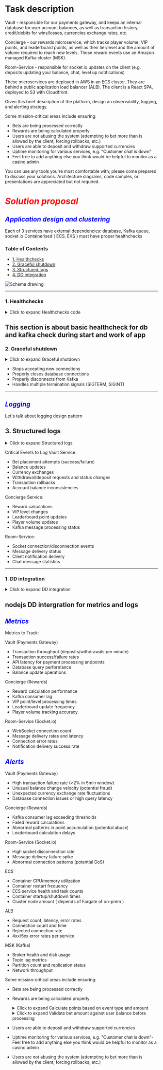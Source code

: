 # Task description
Vault - responsible for our payments gateway, and keeps an internal database for user account balances, as well as transaction history, credit/debits for wins/losses, currencies exchange rates, etc.

Concierge - our rewards microservice, which tracks player volume, VIP points, and leaderboard points, as well as their tier/level and the amount of volume required to reach new levels. These reward events use an Amazon managed Kafka cluster (MSK).

Room-Service - responsible for socket.io updates on the client (e.g. deposits updating your balance, chat, level up notifications)

These microservices are deployed in AWS in an ECS cluster. They are behind a public application load balancer (ALB). The client is a React SPA, deployed to S3 with Cloudfront.

Given this brief description of the platform, design an observability, logging, and alerting strategy.

Some mission-critical areas include ensuring:
- Bets are being processed correctly
- Rewards are being calculated properly
- Users are not abusing the system (attempting to bet more than is allowed by the client, forcing rollbacks, etc.)
- Users are able to deposit and withdraw supported currencies
- Uptime monitoring for various services, e.g. "Customer chat is down"
- Feel free to add anything else you think would be helpful to monitor as a casino admin

You can use any tools you're most comfortable with; please come prepared to discuss your solutions. Architecture diagrams, code samples, or presentations are appreciated but not required.

# <span style="color: red;">*Solution proposal*</span>


## <span style="color: blue;">*Application design and clustering*</span>

Each of 3 services have external dependencies: database, Kafka queue, socket.io Containerised ( ECS, EKS ) must have proper healthchecks

### Table of Contents
- [1. Healthchecks](#1-Healthchecks)
- [2. Graceful shutdown](#2-Graceful-shutdown)
- [3. Structured logs](#3-Structured-logs)
- [4. DD integration](#4-DD-integration)


![Schema drawing](pics/casino-monitoring-architecture.svg)

---

### 1. Healthchecks
<details>
<summary>Click to expand Healthchecks code</summary>

```javascript
# Code example

livenessProbe:
httpGet:
  path: /liveness
  port: 3000
initialDelaySeconds: 30
periodSeconds: 10
readinessProbe:
httpGet:
  path: /health
  port: 3000
initialDelaySeconds: 30
periodSeconds: 30
----------------------------------------  
const express = require('express');
const { Kafka } = require('kafkajs');
const mongoose = require('mongoose'); // Example for MongoDB
// const { Client } = require('pg'); // Uncomment for PostgreSQL

const app = express();
const PORT = process.env.PORT || 3000;

// Database settings - replace with your own
const DB_URI = process.env.DB_URI || 'mongodb://localhost:27017/myapp';

// Kafka settings - replace with your own
const KAFKA_BROKERS = (process.env.KAFKA_BROKERS || 'localhost:9092').split(',');
const KAFKA_CLIENT_ID = process.env.KAFKA_CLIENT_ID || 'health-check-client';

// Connect to database (MongoDB example)
mongoose.connect(DB_URI);
const db = mongoose.connection;

// Initialize Kafka client
const kafka = new Kafka({
clientId: KAFKA_CLIENT_ID,
brokers: KAFKA_BROKERS,
});
const producer = kafka.producer();

// Check database health
async function checkDatabaseHealth() {
try {
  // For MongoDB
  if (db.readyState === 1) {
    return { status: 'ok', message: 'Database connection is healthy' };
  } else {
    return { status: 'error', message: 'Database connection is not established' };
  }
  
  /* For PostgreSQL uncomment:
  const client = new Client();
  await client.connect();
  await client.query('SELECT 1');
  await client.end();
  return { status: 'ok', message: 'Database connection is healthy' };
  */
} catch (error) {
  return { 
    status: 'error', 
    message: `Database connection failed: ${error.message}` 
  };
}
}

// Check Kafka health
async function checkKafkaHealth() {
try {
  // Check connection by attempting to connect to the broker
  await producer.connect();
  await producer.disconnect();
  return { status: 'ok', message: 'Kafka connection is healthy' };
} catch (error) {
  return { 
    status: 'error', 
    message: `Kafka connection failed: ${error.message}` 
  };
}
}

// Endpoint for healthcheck
app.get('/health', async (req, res) => {
const results = {
  service: 'ok',
  timestamp: new Date().toISOString(),
  checks: {}
};

// Check database
results.checks.database = await checkDatabaseHealth();

// Check Kafka
results.checks.kafka = await checkKafkaHealth();

// Determine overall status
const hasErrors = Object.values(results.checks).some(check => check.status === 'error');

if (hasErrors) {
  results.service = 'error';
  res.status(500);
} else {
  res.status(200);
}

res.json(results);
});

// Simpler liveness probe endpoint
app.get('/liveness', (req, res) => {
res.status(200).send('OK');
});

// Start the server
app.listen(PORT, () => {
console.log(`Health check service listening on port ${PORT}`);
});

// Proper handling of termination signals
process.on('SIGTERM', () => {
console.log('SIGTERM signal received: closing HTTP server');
// Close connections before terminating
mongoose.disconnect();
producer.disconnect();
process.exit(0);
});
```

</details>

This section is about basic healthcheck for db and kafka check during start and work of app 
---

### 2. Graceful shutdown


<details>
<summary>Click to expand Graceful shutdown</summary>

```javascript
# Code example

livenessProbe:
httpGet:
  path: /liveness
  port: 3000
initialDelaySeconds: 30
periodSeconds: 10
readinessProbe:
httpGet:
  path: /health
  port: 3000
initialDelaySeconds: 30
periodSeconds: 30
----------------------------------------  
const express = require('express');
const { Kafka } = require('kafkajs');
const mongoose = require('mongoose'); // Example for MongoDB
// const { Client } = require('pg'); // Uncomment for PostgreSQL

const app = express();
const PORT = process.env.PORT || 3000;

// Database settings - replace with your own
const DB_URI = process.env.DB_URI || 'mongodb://localhost:27017/myapp';

// Kafka settings - replace with your own
const KAFKA_BROKERS = (process.env.KAFKA_BROKERS || 'localhost:9092').split(',');
const KAFKA_CLIENT_ID = process.env.KAFKA_CLIENT_ID || 'health-check-client';

// Connect to database (MongoDB example)
mongoose.connect(DB_URI);
const db = mongoose.connection;

// Initialize Kafka client
const kafka = new Kafka({
clientId: KAFKA_CLIENT_ID,
brokers: KAFKA_BROKERS,
});
const producer = kafka.producer();

// Check database health
async function checkDatabaseHealth() {
try {
  // For MongoDB
  if (db.readyState === 1) {
    return { status: 'ok', message: 'Database connection is healthy' };
  } else {
    return { status: 'error', message: 'Database connection is not established' };
  }
  
  /* For PostgreSQL uncomment:
  const client = new Client();
  await client.connect();
  await client.query('SELECT 1');
  await client.end();
  return { status: 'ok', message: 'Database connection is healthy' };
  */
} catch (error) {
  return { 
    status: 'error', 
    message: `Database connection failed: ${error.message}` 
  };
}
}

// Check Kafka health
async function checkKafkaHealth() {
try {
  // Check connection by attempting to connect to the broker
  await producer.connect();
  await producer.disconnect();
  return { status: 'ok', message: 'Kafka connection is healthy' };
} catch (error) {
  return { 
    status: 'error', 
    message: `Kafka connection failed: ${error.message}` 
  };
}
}

// Endpoint for healthcheck
app.get('/health', async (req, res) => {
const results = {
  service: 'ok',
  timestamp: new Date().toISOString(),
  checks: {}
};

// Check database
results.checks.database = await checkDatabaseHealth();

// Check Kafka
results.checks.kafka = await checkKafkaHealth();

// Determine overall status
const hasErrors = Object.values(results.checks).some(check => check.status === 'error');

if (hasErrors) {
  results.service = 'error';
  res.status(500);
} else {
  res.status(200);
}

res.json(results);
});

// Simpler liveness probe endpoint
app.get('/liveness', (req, res) => {
res.status(200).send('OK');
});

// Start the server
app.listen(PORT, () => {
console.log(`Health check service listening on port ${PORT}`);
});

// Proper handling of termination signals
process.on('SIGTERM', () => {
console.log('SIGTERM signal received: closing HTTP server');
// Close connections before terminating
mongoose.disconnect();
producer.disconnect();
process.exit(0);
});
```

</details>

- Stops accepting new connections
- Properly closes database connections
- Properly disconnects from Kafka
- Handles multiple termination signals (SIGTERM, SIGINT)
---

## <span style="color: blue;">*Logging*</span>

Let's talk about logging design pattern

## 3. Structured logs
<details>
<summary>Click to expand Structured logs</summary>

```javascript
# Code example

{
  "timestamp": "2025-03-20T08:12:34.567Z",
  "service": "vault",
  "level": "info",
  "trace_id": "abc123def456",
  "user_id": "user-789",
  "session_id": "sess-xyz",
  "request_id": "req-456",
  "message": "Processing bet request",
  "details": {
    "bet_amount": 50.00,
    "game_id": "blackjack-01",
    "currency": "USD"
  }
}
```

</details>

Critical Events to Log
Vault Service:

- Bet placement attempts (success/failure)
- Balance updates
- Currency exchanges
- Withdrawal/deposit requests and status changes
- Transaction rollbacks
- Account balance inconsistencies

Concierge Service:

- Reward calculations
- VIP level changes
- Leaderboard point updates
- Player volume updates
- Kafka message processing status

Room-Service:

- Socket connection/disconnection events
- Message delivery status
- Client notification delivery
- Chat message statistics
---


### 1. DD integration
<details>
<summary>Click to expand DD integration</summary>

```javascript
# Code example

// health.js - Health check module with Datadog integration
const express = require('express');
const router = express.Router();
const mongoose = require('mongoose');
const { Kafka } = require('kafkajs');
const { logger, tracer } = require('./datadog');

// Environment variables
const KAFKA_BROKERS = process.env.KAFKA_BROKERS ? process.env.KAFKA_BROKERS.split(',') : [];
const KAFKA_CLIENT_ID = process.env.KAFKA_CLIENT_ID || 'casino-service';
const KAFKA_HEALTH_TOPIC = process.env.KAFKA_HEALTH_TOPIC || 'healthcheck';
const DB_HEALTH_CHECK_TIMEOUT_MS = parseInt(process.env.DB_HEALTH_CHECK_TIMEOUT_MS || '2000', 10);
const KAFKA_HEALTH_CHECK_TIMEOUT_MS = parseInt(process.env.KAFKA_HEALTH_CHECK_TIMEOUT_MS || '5000', 10);

// Cache health check results
let dbHealthCache = { status: 'unknown', lastChecked: 0 };
let kafkaHealthCache = { status: 'unknown', lastChecked: 0 };
const CACHE_TTL_MS = 10000; // 10 seconds

/**
 * Database health check with Datadog tracing
 */
const checkDatabaseHealth = async () => {
  // Use cache if recent
  const now = Date.now();
  if (now - dbHealthCache.lastChecked < CACHE_TTL_MS) {
    return dbHealthCache.status === 'healthy';
  }

  let isHealthy = false;
  
  // Create a span for the database health check
  const span = tracer.startSpan('health.check.database');
  
  try {
    // Check MongoDB connection state
    if (mongoose.connection.readyState !== 1) {
      throw new Error('Database not connected');
    }

    span.setTag('db.connection_state', mongoose.connection.readyState);
    
    // Perform a simple query with timeout
    const startTime = Date.now();
    await Promise.race([
      mongoose.connection.db.admin().ping(),
      new Promise((_, reject) => 
        setTimeout(() => reject(new Error('Database ping timeout')), DB_HEALTH_CHECK_TIMEOUT_MS)
      )
    ]);
    
    const pingTime = Date.now() - startTime;
    span.setTag('db.ping_time_ms', pingTime);
    
    if (tracer.dogstatsd) {
      tracer.dogstatsd.histogram('casino.db.ping_time', pingTime);
      tracer.dogstatsd.increment('casino.health.db_check.success', 1);
    }
    
    isHealthy = true;
    logger.debug('Database health check passed', { pingTime });
  } catch (error) {
    span.setTag('error', true);
    span.setTag('error.message', error.message);
    span.setTag('error.type', error.name);
    
    if (tracer.dogstatsd) {
      tracer.dogstatsd.increment('casino.health.db_check.failure', 1, {
        error_type: error.name,
      });
    }
    
    logger.error('Database health check failed', { error: error.message });
    isHealthy = false;
  } finally {
    span.finish();
  }

  // Update cache
  dbHealthCache = {
    status: isHealthy ? 'healthy' : 'unhealthy',
    lastChecked: now
  };
  
  return isHealthy;
};

/**
 * Kafka health check with Datadog tracing
 */
const checkKafkaHealth = async () => {
  // Use cache if recent
  const now = Date.now();
  if (now - kafkaHealthCache.lastChecked < CACHE_TTL_MS) {
    return kafkaHealthCache.status === 'healthy';
  }

  let isHealthy = false;
  
  // Skip check if Kafka is not configured
  if (!KAFKA_BROKERS.length) {
    logger.warn('Kafka brokers not configured, skipping health check');
    return false;
  }

  // Create a span for the Kafka health check
  const span = tracer.startSpan('health.check.kafka');
  span.setTag('kafka.brokers', KAFKA_BROKERS.join(','));
  
  try {
    // Initialize Kafka client
    const kafka = new Kafka({
      clientId: KAFKA_CLIENT_ID,
      brokers: KAFKA_BROKERS,
    });

    // Create an admin client
    const admin = kafka.admin();
    
    // Connect with timeout
    const startTime = Date.now();
    await Promise.race([
      admin.connect(),
      new Promise((_, reject) => 
        setTimeout(() => reject(new Error('Kafka connection timeout')), KAFKA_HEALTH_CHECK_TIMEOUT_MS)
      )
    ]);

    // List topics to verify connection
    const topics = await admin.listTopics();
    span.setTag('kafka.topics_count', topics.length);
    
    // Disconnect after check
    await admin.disconnect();
    
    const connectTime = Date.now() - startTime;
    span.setTag('kafka.connect_time_ms', connectTime);
    
    if (tracer.dogstatsd) {
      tracer.dogstatsd.histogram('casino.kafka.connect_time', connectTime);
      tracer.dogstatsd.increment('casino.health.kafka_check.success', 1);
    }
    
    isHealthy = true;
    logger.debug('Kafka health check passed', { connectTime, topicsCount: topics.length });
  } catch (error) {
    span.setTag('error', true);
    span.setTag('error.message', error.message);
    span.setTag('error.type', error.name);
    
    if (tracer.dogstatsd) {
      tracer.dogstatsd.increment('casino.health.kafka_check.failure', 1, {
        error_type: error.name,
      });
    }
    
    logger.error('Kafka health check failed', { error: error.message });
    isHealthy = false;
  } finally {
    span.finish();
  }

  // Update cache
  kafkaHealthCache = {
    status: isHealthy ? 'healthy' : 'unhealthy',
    lastChecked: now
  };
  
  return isHealthy;
};

/**
 * Liveness endpoint - basic check if service is running
 */
router.get('/liveness', (req, res) => {
  const span = tracer.startSpan('health.liveness');
  try {
    if (tracer.dogstatsd) {
      tracer.dogstatsd.increment('casino.health.liveness.check', 1);
    }
    
    res.status(200).json({
      status: 'alive',
      timestamp: new Date().toISOString()
    });
  } finally {
    span.finish();
  }
});

/**
 * Readiness endpoint - checks if service can handle traffic
 */
router.get('/readiness', async (req, res) => {
  const span = tracer.startSpan('health.readiness');
  
  try {
    const dbHealth = await checkDatabaseHealth();
    const kafkaHealth = await checkKafkaHealth();
    
    // Service is ready if required dependencies are available
    const isReady = dbHealth; // DB is required, Kafka might be optional
    
    span.setTag('health.database', dbHealth);
    span.setTag('health.kafka', kafkaHealth);
    span.setTag('health.ready', isReady);
    
    const status = {
      status: isReady ? 'ready' : 'not_ready',
      timestamp: new Date().toISOString(),
      checks: {
        database: dbHealth ? 'healthy' : 'unhealthy',
        kafka: kafkaHealth ? 'healthy' : 'unhealthy'
      }
    };
    
    // Send service check to Datadog
    if (tracer.dogstatsd) {
      tracer.dogstatsd.serviceCheck(
        'casino.service.ready',
        isReady ? 0 : 2, // 0=OK, 1=WARNING, 2=CRITICAL
        {
          message: isReady ? 'Service is ready' : 'Service is not ready',
          tags: [`env:${process.env.NODE_ENV}`]
        }
      );
    }
    
    // Log status on failure
    if (!isReady) {
      logger.warn('Service not ready', status);
    }
    
    res.status(isReady ? 200 : 503).json(status);
  } catch (error) {
    span.setTag('error', true);
    span.setTag('error.message', error.message);
    
    logger.error('Readiness check failed', { error: error.message });
    
    res.status(500).json({
      status: 'error',
      message: 'Readiness check failed',
      timestamp: new Date().toISOString()
    });
  } finally {
    span.finish();
  }
});

/**
 * Detailed health check endpoint for internal monitoring
 */
router.get('/health', async (req, res) => {
  const span = tracer.startSpan('health.detailed');
  
  try {
    const dbHealth = await checkDatabaseHealth();
    const kafkaHealth = await checkKafkaHealth();
    
    // Service version from environment
    const version = process.env.SERVICE_VERSION || 'unknown';
    
    // Calculate overall health
    const isHealthy = dbHealth; // DB is critical
    
    span.setTag('health.database', dbHealth);
    span.setTag('health.kafka', kafkaHealth);
    span.setTag('health.overall', isHealthy);
    span.setTag('service.version', version);
    
    const memory = process.memoryUsage();
    span.setTag('memory.rss_mb', Math.round(memory.rss / 1024 / 1024));
    span.setTag('memory.heap_used_mb', Math.round(memory.heapUsed / 1024 / 1024));
    
    const healthStatus = {
      status: isHealthy ? 'healthy' : 'unhealthy',
      version,
      uptime: process.uptime(),
      timestamp: new Date().toISOString(),
      env: process.env.NODE_ENV,
      dependencies: {
        database: {
          status: dbHealth ? 'healthy' : 'unhealthy',
          connectionState: mongoose.connection.readyState,
          host: process.env.MONGODB_HOST || 'unknown',
        },
        kafka: {
          status: kafkaHealth ? 'healthy' : 'unhealthy',
          brokers: KAFKA_BROKERS.length ? KAFKA_BROKERS.join(',') : 'not_configured',
          clientId: KAFKA_CLIENT_ID
        }
      },
      memory: {
        rss: memory.rss,
        heapTotal: memory.heapTotal,
        heapUsed: memory.heapUsed
      }
    };
    
    // Send metrics to Datadog
    if (tracer.dogstatsd) {
      tracer.dogstatsd.gauge('casino.memory.rss', memory.rss);
      tracer.dogstatsd.gauge('casino.memory.heap_total', memory.heapTotal);
      tracer.dogstatsd.gauge('casino.memory.heap_used', memory.heapUsed);
      tracer.dogstatsd.gauge('casino.uptime', process.uptime());
    }
    
    logger.debug('Health check executed', { 
      healthy: isHealthy,
      dbHealthy: dbHealth,
      kafkaHealthy: kafkaHealth
    });
    
    res.status(isHealthy ? 200 : 503).json(healthStatus);
  } catch (error) {
    span.setTag('error', true);
    span.setTag('error.message', error.message);
    
    logger.error('Health check failed', { error: error.message });
    
    res.status(500).json({
      status: 'error',
      message: 'Health check failed',
      timestamp: new Date().toISOString()
    });
  } finally {
    span.finish();
  }
});

module.exports = router;
```

</details>

nodejs DD intergration  for metrics and logs 
---


## <span style="color: blue;">*Metrics*</span>



Metrics to Track:

Vault (Payments Gateway)
- Transaction throughput (deposits/withdrawals per minute)
- Transaction success/failure rates
- API latency for payment processing endpoints
- Database query performance
- Balance update operations

Concierge (Rewards)
- Reward calculation performance
- Kafka consumer lag
- VIP point/level processing times
- Leaderboard update frequency
- Player volume tracking accuracy

Room-Service (Socket.io)
- WebSocket connection count
- Message delivery rates and latency
- Connection error rates
- Notification delivery success rate


## <span style="color: blue;">*Alerts*</span>


Vault (Payments Gateway)
- High transaction failure rate (>2% in 5min window)
- Unusual balance change velocity (potential fraud)
- Unexpected currency exchange rate fluctuations
- Database connection issues or high query latency

Concierge (Rewards)
- Kafka consumer lag exceeding thresholds
- Failed reward calculations
- Abnormal patterns in point accumulation (potential abuse)
- Leaderboard calculation delays

Room-Service (Socket.io)
- High socket disconnection rate
- Message delivery failure spike
- Abnormal connection patterns (potential DoS)

ECS
- Container CPU/memory utilization
- Container restart frequency
- ECS service health and task counts
- Container startup/shutdown times
- Cluster node amount ( depends of Fargate of on-prem )

ALB
- Request count, latency, error rates
- Connection count and time
- Rejected connection rate
- 4xx/5xx error rates per service

MSK (Kafka)
- Broker health and disk usage
- Topic lag metrics
- Partition count and replication status
- Network throughput

Some mission-critical areas include ensuring:

- Bets are being processed correctly
- Rewards are being calculated properly

  <details>
    <summary>Click to expand Calculate points based on event type and amount</summary>

    ```javascript

    // Calculate points based on event type and amount
      const expectedPoints = this.calculateExpectedPoints(event);
      
      // Process the actual reward
      const result = await this.processReward(event);
      
      // Calculate processing time
      const hrtime = process.hrtime(startTime);
      const processingTimeMs = hrtime[0] * 1000 + hrtime[1] / 1000000;
      
      // Validate points calculation matches expected
      if (Math.abs(result.pointsAwarded - expectedPoints) > 0.01) {
        logger.warn('Rewards calculation discrepancy', {
          correlationId,
          userId: event.userId,
          expectedPoints,
          actualPoints: result.pointsAwarded,
          difference: result.pointsAwarded - expectedPoints,
          event: event,
          action: 'reward.discrepancy'
        });
        
        dogstatsd.increment('rewards.discrepancies', 1, [`user:${event.userId}`]);
      }
      
      // Check if user leveled up
      if (result.newLevel && result.newLevel > result.previousLevel) {
        logger.info('User level up', {
          correlationId,
          userId: event.userId,
          previousLevel: result.previousLevel,
          newLevel: result.newLevel,
          totalPoints: result.totalPoints,
          action: 'reward.levelup'
        });
        
        dogstatsd.increment('rewards.levelups', 1, [`user:${event.userId}`, `new_level:${result.newLevel}`]);
      }
    ```
  </details>

  <details>
  <summary>Click to expand Validate bet amount against user balance before processing</summary>

  ```javascript
    const userBalance = getUserBalance(userId);
    if (userBalance < betAmount) {
      logger.warn('Bet rejected: Insufficient funds', {
        correlationId,
        userId,
        betAmount,
        actualBalance: userBalance,
        action: 'bet.rejected'
      });
      return { success: false, reason: 'INSUFFICIENT_FUNDS' };
    }

    try {
      // Record start time for processing duration
      const startTime = process.hrtime();
      
      // Process the bet
      const result = processBetGameLogic(userId, betAmount, betType, gameId);
      
      // Calculate processing time
      const hrtime = process.hrtime(startTime);
      const processingTimeMs = hrtime[0] * 1000 + hrtime[1] / 1000000;
  ```
  </details>

- Users are able to deposit and withdraw supported currencies
- Uptime monitoring for various services, e.g. "Customer chat is down"- Feel free to add anything else you think would be helpful to monitor as a casino admin
- Users are not abusing the system (attempting to bet more than is allowed by the client, forcing rollbacks, etc.)
